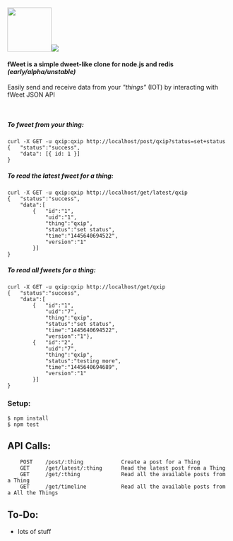 # <img src="http://i.imgur.com/HF1daBu.gif" height="100"><img src="http://i.imgur.com/czjXDLf.png">

#### fWeet is a simple dweet-like clone for node.js and redis _(early/alpha/unstable)_

Easily send and receive data from your _"things"_ (IOT) by interacting with fWeet JSON API 

<br/>

##### To fweet from your thing:
```
curl -X GET -u qxip:qxip http://localhost/post/qxip?status=set+status
{   "status":"success",
    "data": [{ id: 1 }]
}
```

##### To read the latest fweet for a thing:
```
curl -X GET -u qxip:qxip http://localhost/get/latest/qxip
{   "status":"success",
    "data":[
        {   "id":"1",
            "uid":"1",
            "thing":"qxip",
            "status":"set status",
            "time":"1445640694522",
            "version":"1"
        }]
}
```

##### To read all fweets for a thing:
```
curl -X GET -u qxip:qxip http://localhost/get/qxip
{   "status":"success",
    "data":[
        {   "id":"1",
            "uid":"7",
            "thing":"qxip",
            "status":"set status",
            "time":"1445640694522",
            "version":"1"},
        {   "id":"2",
            "uid":"7",
            "thing":"qxip",
            "status":"testing more",
            "time":"1445640694689",
            "version":"1"
        }]
}
```

### Setup:
```
$ npm install
$ npm test
```

## API Calls:
```
    POST    /post/:thing            Create a post for a Thing
    GET     /get/latest/:thing      Read the latest post from a Thing
    GET     /get/:thing             Read all the available posts from a Thing
    GET     /get/timeline           Read all the available posts from a All the Things
```

## To-Do:

* lots of stuff
